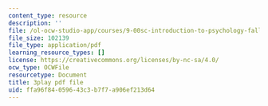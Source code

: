```yaml
---
content_type: resource
description: ''
file: /ol-ocw-studio-app/courses/9-00sc-introduction-to-psychology-fall-2011/ffa96f84059643c3b7f7a906ef213d64_gRe7dy2HSTg.pdf
file_size: 102139
file_type: application/pdf
learning_resource_types: []
license: https://creativecommons.org/licenses/by-nc-sa/4.0/
ocw_type: OCWFile
resourcetype: Document
title: 3play pdf file
uid: ffa96f84-0596-43c3-b7f7-a906ef213d64
---
```

